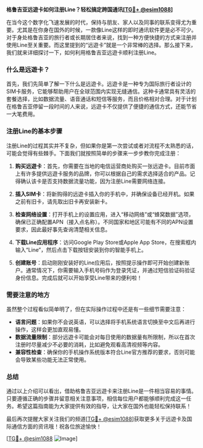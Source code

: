 **格鲁吉亚远遊卡如何注册Line？轻松搞定跨国通讯[[TG💪+ @esim1088](https://t.me/s/esim1088)]**

在当今这个数字化飞速发展的时代，保持与朋友、家人以及同事的联系变得尤为重要。尤其是在你身在国外的时候，一款像Line这样的即时通讯软件更是必不可少。对于身处格鲁吉亚的旅行者或长期居住者来说，找到一种方便快捷的方式来注册并使用Line至关重要。而这里提到的“远遊卡”就是一个非常棒的选择。那么接下来，我们就来详细探讨一下，如何利用格鲁吉亚远遊卡顺利注册Line。

### 什么是远遊卡？

首先，我们先简单了解一下什么是远遊卡。远遊卡是一种专为国际旅行者设计的SIM卡服务，它能够帮助用户在全球范围内实现无缝通信。这种卡通常具有灵活的套餐选择，比如数据流量、语音通话和短信等服务，而且价格相对合理。对于计划在格鲁吉亚停留一段时间的人来说，远遊卡不仅提供了便捷的通信方式，还能节省一大笔费用。

### 注册Line的基本步骤

注册Line的过程其实并不复杂，但如果你是第一次尝试或者对流程不太熟悉的话，可能会觉得有些棘手。下面我们就按照简单的步骤来一步步教你完成注册：

1. **购买远遊卡**：首先，你需要在当地的电信运营商处购买一张远遊卡。目前市面上有许多提供远遊卡服务的品牌，你可以根据自己的需求选择适合的产品。记得确认该卡是否支持数据流量功能，因为注册Line需要网络连接。

2. **插入SIM卡**：将新购得的远遊卡插入你的手机中，并确保设备已经开机。如果之前有旧卡，请先取出旧卡再安装新卡。

3. **检查网络设置**：打开手机上的设置应用，进入“移动网络”或“蜂窝数据”选项，确保已正确配置APN（接入点名称）。不同国家和地区可能有不同的APN设置要求，因此最好事先查询清楚相关信息。

4. **下载Line应用程序**：访问Google Play Store或Apple App Store，在搜索框内输入“Line”，然后点击下载按钮安装到你的智能手机上。

5. **创建账号**：启动刚刚安装好的Line应用后，按照提示操作即可开始创建新账户。通常情况下，你需要输入手机号码作为登录凭证，并通过短信验证码验证身份信息。完成后就可以开始享受Line带来的便利啦！

### 需要注意的地方

虽然整个过程看似简单明了，但在实际操作过程中还是有一些细节需要注意：

- **语言问题**：如果你不会说英语，可以选择将手机系统语言切换至中文后再进行操作，这样会更加直观易懂。
- **数据流量限制**：部分远遊卡可能会对每日使用的数据量有所限制，所以在首次注册时尽量减少不必要的消耗，比如避免观看高清视频等内容。
- **兼容性检查**：确保你的手机操作系统版本符合Line官方推荐的要求，否则可能会导致某些功能无法正常使用。

### 总结

通过以上介绍可以看出，借助格鲁吉亚远遊卡来注册Line是一件相当容易的事情。只要遵循正确的步骤并留意相关注意事项，相信每位用户都能够顺利完成这一任务。希望这篇指南能为大家提供有效的指导，让大家在国外也能轻松保持联系！

最后再次提醒大家关注我们的频道[[TG💪+ @esim1088](https://t.me/s/esim1088)]获取更多关于远遊卡及国际通信方面的资讯哦！祝各位旅途愉快！

[[TG💪+ @esim1088](https://t.me/s/esim1088) ![Image](https://i.postimg.cc/4NQfJmqS/Snipaste-2025-05-13-00-14-12.png)]
